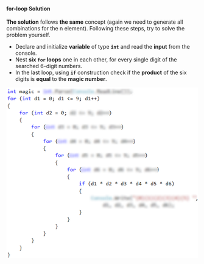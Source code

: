 #### for-loop Solution

**The solution** follows **the same** concept  (again we need to generate all combinations for the n element). Following these steps, try to solve the problem yourself.

-	Declare and initialize **variable** of type **`int`** and read the **input** from the console.
-	Nest **six `for` loops** one in each other,  for every single digit of the searched 6-digit numbers. 
-	In the last loop, using **`if`** construction check if the **product** of the six digits is **equal** to the **magic number**.

![](/assets/chapter-7-exam-preparation-images/02.magic-numbers-1.png)